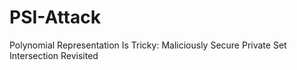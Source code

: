 # PSI-Attack
Polynomial Representation Is Tricky: Maliciously Secure Private Set Intersection Revisited
